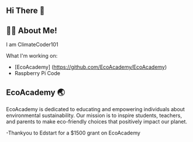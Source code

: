 ## Hi There 👋
## 👨‍💻 About Me!

I am ClimateCoder101

What I'm working on:
- [EcoAcademy] (https://github.com/EcoAcademy/EcoAcademy)
- Raspberry Pi Code


## EcoAcademy 🌏

EcoAcademy is dedicated to educating and empowering individuals about environmental sustainability.
Our mission is to inspire students, teachers, and parents to make eco-friendly choices that positively impact our planet.

-Thankyou to Edstart for a $1500 grant on EcoAcademy



